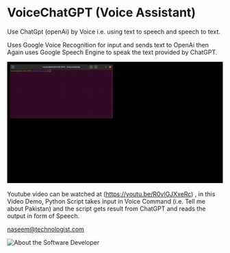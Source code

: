 # VoiceChatGPT (Voice Assistant)
Use ChatGpt (openAi) by Voice i.e. using text to speech and speech to text.

Uses Google Voice Recognition for input and sends text to OpenAi then Again uses Google Speech Engine to speak the text provided by ChatGPT.

![Demo of VoiceGhatGPT](voice-controlled-chatgpt.gif)


Youtube video can be watched at (https://youtu.be/R0vlGJXxeRc) , in this Video Demo, Python Script takes input in Voice Command (i.e. Tell me about Pakistan) and the script gets result from ChatGPT and reads the output in form of Speech.

naseem@technologist.com

![About the Software Developer](https://www.ajsoftpk.com/naseem_amjad/)

